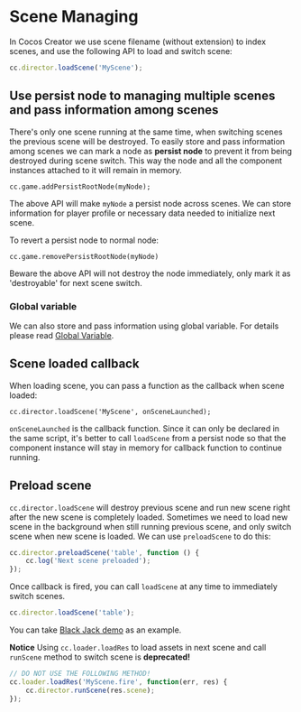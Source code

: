 # Scene Managing

In Cocos Creator we use scene filename (without extension) to index scenes, and use the following API to load and switch scene:

```js
cc.director.loadScene('MyScene');
```

## Use persist node to managing multiple scenes and pass information among scenes

There's only one scene running at the same time, when switching scenes the previous scene will be destroyed. To easily store and pass information among scenes we can mark a node as **persist node** to prevent it from being destroyed during scene switch. This way the node and all the component instances attached to it will remain in memory. 

`cc.game.addPersistRootNode(myNode);`

The above API will make `myNode` a persist node across scenes. We can store information for player profile or necessary data needed to initialize next scene.

To revert a persist node to normal node:

`cc.game.removePersistRootNode(myNode)`

Beware the above API will not destroy the node immediately, only mark it as 'destroyable' for next scene switch.

### Global variable

We can also store and pass information using global variable. For details please read [Global Variable](access-node-component.md#global_variable).


## Scene loaded callback

When loading scene, you can pass a function as the callback when scene loaded:

`cc.director.loadScene('MyScene', onSceneLaunched);`

`onSceneLaunched` is the callback function. Since it can only be declared in the same script, it's better to call `loadScene` from a persist node so that the component instance will stay in memory for callback function to continue running.

## Preload scene

`cc.director.loadScene` will destroy previous scene and run new scene right after the new scene is completely loaded. Sometimes we need to load new scene in the background when still running previous scene, and only switch scene when new scene is loaded. We can use `preloadScene` to do this:

```js
cc.director.preloadScene('table', function () {
    cc.log('Next scene preloaded');
});
```

Once callback is fired, you can call `loadScene` at any time to immediately switch scenes.

```js
cc.director.loadScene('table');
```

You can take [Black Jack demo](https://github.com/cocos-creator/tutorial-blackjack/blob/master/assets/scripts/Menu.js#L12-L14) as an example.

**Notice** Using `cc.loader.loadRes` to load assets in next scene and call `runScene` method to switch scene is **deprecated!**

```js
// DO NOT USE THE FOLLOWING METHOD!
cc.loader.loadRes('MyScene.fire', function(err, res) {
    cc.director.runScene(res.scene);
});
```